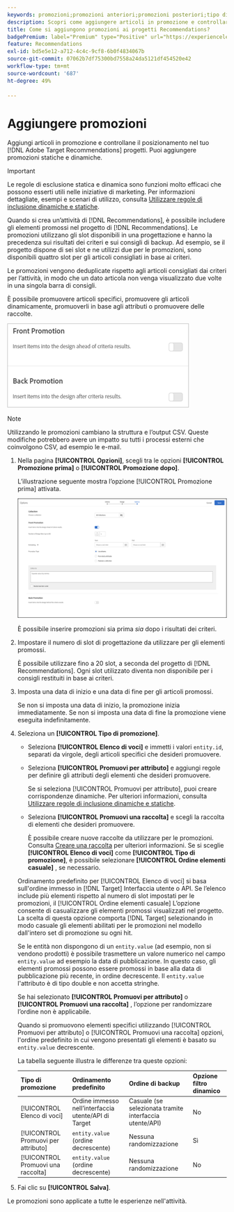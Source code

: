 ```yaml
---
keywords: promozioni;promozioni anteriori;promozioni posteriori;tipo di promozioni;elenco di articoli;promuovere per attributo;promuovere una raccolta
description: Scopri come aggiungere articoli in promozione e controllarne il posizionamento nell’Adobe [!DNL Target] Progetti Recommendations. Puoi aggiungere promozioni statiche e dinamiche.
title: Come si aggiungono promozioni ai progetti Recommendations?
badgePremium: label="Premium" type="Positive" url="https://experienceleague.adobe.com/docs/target/using/introduction/intro.html?lang=en#premium newtab=true" tooltip="See what's included in Target Premium."
feature: Recommendations
exl-id: bd5e5e12-a712-4c4c-9cf8-6b0f4834067b
source-git-commit: 07062b7df75300bd7558a24da5121df454520e42
workflow-type: tm+mt
source-wordcount: '687'
ht-degree: 49%

---
```


# Aggiungere promozioni

Aggiungi articoli in promozione e controllane il posizionamento nel tuo [!DNL Adobe Target Recommendations] progetti. Puoi aggiungere promozioni statiche e dinamiche.

>[!IMPORTANT]
>
>Le regole di esclusione statica e dinamica sono funzioni molto efficaci che possono esserti utili nelle iniziative di marketing. Per informazioni dettagliate, esempi e scenari di utilizzo, consulta [Utilizzare regole di inclusione dinamiche e statiche](/help/main/c-recommendations/c-algorithms/use-dynamic-and-static-inclusion-rules.md#concept_4CB5C0FA705D4E449BD0B37B3D987F9F).

Quando si crea un’attività di [!DNL Recommendations], è possibile includere gli elementi promossi nel progetto di [!DNL Recommendations]. Le promozioni utilizzano gli slot disponibili in una progettazione e hanno la precedenza sui risultati dei criteri e sui consigli di backup. Ad esempio, se il progetto dispone di sei slot e ne utilizzi due per le promozioni, sono disponibili quattro slot per gli articoli consigliati in base ai criteri.

Le promozioni vengono deduplicate rispetto agli articoli consigliati dai criteri per l’attività, in modo che un dato articola non venga visualizzato due volte in una singola barra di consigli.

È possibile promuovere articoli specifici, promuovere gli articoli dinamicamente, promuoverli in base agli attributi o promuovere delle raccolte.

![[!UICONTROL Promozione prima] e [!UICONTROL Promozione dopo] opzioni in [!DNL Target] UI](assets/add_promotion_toggles.png)

>[!NOTE]
>
>Utilizzando le promozioni cambiano la struttura e l’output CSV. Queste modifiche potrebbero avere un impatto su tutti i processi esterni che coinvolgono CSV, ad esempio le e-mail.

1. Nella pagina **[!UICONTROL Opzioni]**, scegli tra le opzioni **[!UICONTROL Promozione prima]** o **[!UICONTROL Promozione dopo]**.

   L’illustrazione seguente mostra l’opzione [!UICONTROL Promozione prima] attivata.

   ![Selezionare l’opzione Promozione prima](/help/main/c-recommendations/t-create-recs-activity/assets/add_promotion_front.png)

   È possibile inserire promozioni sia prima *sia* dopo i risultati dei criteri.

1. Impostare il numero di slot di progettazione da utilizzare per gli elementi promossi.

   È possibile utilizzare fino a 20 slot, a seconda del progetto di [!DNL Recommendations]. Ogni slot utilizzato diventa non disponibile per i consigli restituiti in base ai criteri.

1. Imposta una data di inizio e una data di fine per gli articoli promossi.

   Se non si imposta una data di inizio, la promozione inizia immediatamente. Se non si imposta una data di fine la promozione viene eseguita indefinitamente.

1. Seleziona un **[!UICONTROL Tipo di promozione]**.

   * Seleziona **[!UICONTROL Elenco di voci]** e immetti i valori `entity.id`, separati da virgole, degli articoli specifici che desideri promuovere.

   * Seleziona **[!UICONTROL Promuovi per attributo]** e aggiungi regole per definire gli attributi degli elementi che desideri promuovere.

      Se si seleziona [!UICONTROL Promuovi per attributo], puoi creare corrispondenze dinamiche. Per ulteriori informazioni, consulta [Utilizzare regole di inclusione dinamiche e statiche](/help/main/c-recommendations/c-algorithms/use-dynamic-and-static-inclusion-rules.md#concept_4CB5C0FA705D4E449BD0B37B3D987F9F).

   * Seleziona **[!UICONTROL Promuovi una raccolta]** e scegli la raccolta di elementi che desideri promuovere.

      È possibile creare nuove raccolte da utilizzare per le promozioni. Consulta [Creare una raccolta](/help/main/c-recommendations/c-products/collections.md#task_1256DFF6842141FCAADD9E1428EF7F08) per ulteriori informazioni.
   Se si sceglie **[!UICONTROL Elenco di voci]** come **[!UICONTROL Tipo di promozione]**, è possibile selezionare **[!UICONTROL Ordine elementi casuale]** , se necessario.

   Ordinamento predefinito per [!UICONTROL Elenco di voci] si basa sull&#39;ordine immesso in [!DNL Target] Interfaccia utente o API. Se l’elenco include più elementi rispetto al numero di slot impostati per le promozioni, il [!UICONTROL Ordine elementi casuale] L’opzione consente di casualizzare gli elementi promossi visualizzati nel progetto. La scelta di questa opzione comporta [!DNL Target] selezionando in modo casuale gli elementi abilitati per le promozioni nel modello dall&#39;intero set di promozione su ogni hit.

   Se le entità non dispongono di un `entity.value` (ad esempio, non si vendono prodotti) è possibile trasmettere un valore numerico nel campo `entity.value` ad esempio la data di pubblicazione. In questo caso, gli elementi promossi possono essere promossi in base alla data di pubblicazione più recente, in ordine decrescente. Il `entity.value` l&#39;attributo è di tipo double e non accetta stringhe.

   Se hai selezionato **[!UICONTROL Promuovi per attributo]** o **[!UICONTROL Promuovi una raccolta]** , l’opzione per randomizzare l’ordine non è applicabile.

   Quando si promuovono elementi specifici utilizzando [!UICONTROL Promuovi per attributo] o [!UICONTROL Promuovi una raccolta] opzioni, l&#39;ordine predefinito in cui vengono presentati gli elementi è basato su `entity.value` decrescente.

   La tabella seguente illustra le differenze tra queste opzioni:

   | Tipo di promozione | Ordinamento predefinito | Ordine di backup | Opzione filtro dinamico |
   | --- | --- | --- | --- |
   | [!UICONTROL Elenco di voci] | Ordine immesso nell’interfaccia utente/API di Target | Casuale (se selezionata tramite interfaccia utente/API) | No |
   | [!UICONTROL Promuovi per attributo] | `entity.value` (ordine decrescente) | Nessuna randomizzazione | Sì |
   | [!UICONTROL Promuovi una raccolta] | `entity.value` (ordine decrescente) | Nessuna randomizzazione | No |

1. Fai clic su **[!UICONTROL Salva]**.

Le promozioni sono applicate a tutte le esperienze nell&#39;attività.
